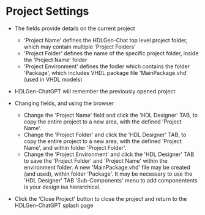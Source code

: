 # Project Settings

- The fields provide details on the current project 
	- 'Project Name' defines the HDLGen-Chat top level project folder, which may contain multiple 'Project Folders'
	- 'Project Folder' defines the name of the specific project folder, inside the 'Project Name' folder  
	- 'Project Environment' defines the fodler which contains the folder 'Package', which includes VHDL package file 'MainPackage.vhd' (used in VHDL models) 

- HDLGen-ChatGPT will remember the previously opened project

- Changing fields, and using the browser
	- Change the 'Project Name'  field and click the 'HDL Designer' TAB, to copy the entire project to a new area, with the defined 'Project Name'.
	- Change the 'Project Folder' and click the 'HDL Designer' TAB, to copy the entire project to a new area, with the defined 'Project Name', and within folder 'Project Folder'.
	- Change the 'Project Environment' and click the 'HDL Designer' TAB to save the 'Project Folder' and 'Project Name' within the environment folder. A new 'MainPackage.vhd' file may be created (and used), within folder 'Package'. It may be necessary to use the 'HDL Designer' TAB 'Sub-Components' menu to add componentents is your design isa hierarchical.
	
- Click the 'Close Project' button to close the project and return to the HDLGen-ChatGPT splash page 